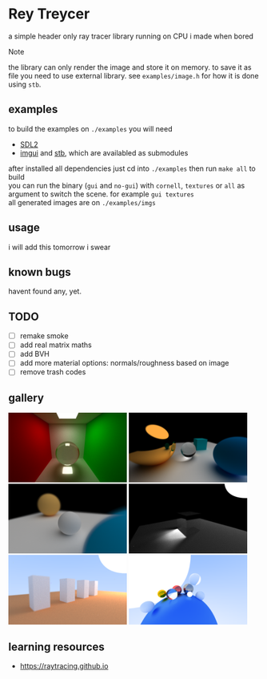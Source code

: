 # Rey Treycer
a simple header only ray tracer library running on CPU i made when bored
> [!NOTE]  
> the library can only render the image and store it on memory. to save it as file you need to use external library. see `examples/image.h` for how it is done using `stb`.
## examples
to build the examples on `./examples` you will need  
- [SDL2](https://www.libsdl.org/)
- [imgui](https://github.com/ocornut/imgui) and [stb](https://github.com/nothings/stb), which are availabled as submodules
  
after installed all dependencies just cd into `./examples` then run `make all` to build  
you can run the binary (`gui` and `no-gui`) with `cornell`, `textures` or `all` as argument to switch the scene. for example `gui textures`  
all generated images are on `./examples/imgs`  
## usage
i will add this tomorrow i swear
## known bugs
havent found any, yet.
## TODO
- [ ] remake smoke
- [ ] add real matrix maths
- [ ] add BVH
- [ ] add more material options: normals/roughness based on image
- [ ] remove trash codes

## gallery
<p>
    <img src="imgs/scene-8.bmp" width=47%>
    <img src="imgs/defocus-effect-2.bmp" width=47%>
    <img src="imgs/defocus-effect-1.bmp" width=47%>
    <img src="imgs/refraction-2.bmp" width=47%>
    <img src="imgs/scene-6.bmp" width=47%>
    <img src="imgs/scene-0.bmp" width=47%>

## learning resources
- https://raytracing.github.io
